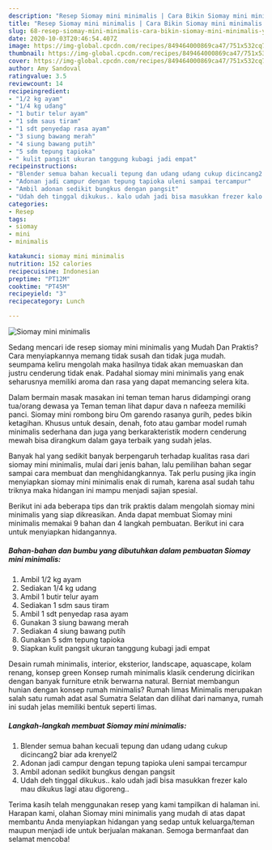 ```yaml
---
description: "Resep Siomay mini minimalis | Cara Bikin Siomay mini minimalis Yang Paling Enak"
title: "Resep Siomay mini minimalis | Cara Bikin Siomay mini minimalis Yang Paling Enak"
slug: 68-resep-siomay-mini-minimalis-cara-bikin-siomay-mini-minimalis-yang-paling-enak
date: 2020-10-03T20:46:54.407Z
image: https://img-global.cpcdn.com/recipes/849464000869ca47/751x532cq70/siomay-mini-minimalis-foto-resep-utama.jpg
thumbnail: https://img-global.cpcdn.com/recipes/849464000869ca47/751x532cq70/siomay-mini-minimalis-foto-resep-utama.jpg
cover: https://img-global.cpcdn.com/recipes/849464000869ca47/751x532cq70/siomay-mini-minimalis-foto-resep-utama.jpg
author: Amy Sandoval
ratingvalue: 3.5
reviewcount: 14
recipeingredient:
- "1/2 kg ayam"
- "1/4 kg udang"
- "1 butir telur ayam"
- "1 sdm saus tiram"
- "1 sdt penyedap rasa ayam"
- "3 siung bawang merah"
- "4 siung bawang putih"
- "5 sdm tepung tapioka"
- " kulit pangsit ukuran tanggung kubagi jadi empat"
recipeinstructions:
- "Blender semua bahan kecuali tepung dan udang udang cukup dicincang2 biar ada krenyel2"
- "Adonan jadi campur dengan tepung tapioka uleni sampai tercampur"
- "Ambil adonan sedikit bungkus dengan pangsit"
- "Udah deh tinggal dikukus.. kalo udah jadi bisa masukkan frezer kalo mau dikukus lagi atau digoreng.."
categories:
- Resep
tags:
- siomay
- mini
- minimalis

katakunci: siomay mini minimalis 
nutrition: 152 calories
recipecuisine: Indonesian
preptime: "PT12M"
cooktime: "PT45M"
recipeyield: "3"
recipecategory: Lunch

---
```



![Siomay mini minimalis](https://img-global.cpcdn.com/recipes/849464000869ca47/751x532cq70/siomay-mini-minimalis-foto-resep-utama.jpg)

Sedang mencari ide resep siomay mini minimalis yang Mudah Dan Praktis? Cara menyiapkannya memang tidak susah dan tidak juga mudah. seumpama keliru mengolah maka hasilnya tidak akan memuaskan dan justru cenderung tidak enak. Padahal siomay mini minimalis yang enak seharusnya memiliki aroma dan rasa yang dapat memancing selera kita.

Dalam bermain masak masakan ini teman teman harus didampingi orang tua/orang dewasa ya Teman teman lihat dapur dava n nafeeza memiliki panci. Siomay mini rombong biru Om garendo rasanya gurih, pedes bikin ketagihan. Khusus untuk desain, denah, foto atau gambar model rumah minimalis sederhana dan juga yang berkarakteristik modern cenderung mewah bisa dirangkum dalam gaya terbaik yang sudah jelas.

Banyak hal yang sedikit banyak berpengaruh terhadap kualitas rasa dari siomay mini minimalis, mulai dari jenis bahan, lalu pemilihan bahan segar sampai cara membuat dan menghidangkannya. Tak perlu pusing jika ingin menyiapkan siomay mini minimalis enak di rumah, karena asal sudah tahu triknya maka hidangan ini mampu menjadi sajian spesial.


Berikut ini ada beberapa tips dan trik praktis dalam mengolah siomay mini minimalis yang siap dikreasikan. Anda dapat membuat Siomay mini minimalis memakai 9 bahan dan 4 langkah pembuatan. Berikut ini cara untuk menyiapkan hidangannya.

<!--inarticleads1-->

##### Bahan-bahan dan bumbu yang dibutuhkan dalam pembuatan Siomay mini minimalis:

1. Ambil 1/2 kg ayam
1. Sediakan 1/4 kg udang
1. Ambil 1 butir telur ayam
1. Sediakan 1 sdm saus tiram
1. Ambil 1 sdt penyedap rasa ayam
1. Gunakan 3 siung bawang merah
1. Sediakan 4 siung bawang putih
1. Gunakan 5 sdm tepung tapioka
1. Siapkan  kulit pangsit ukuran tanggung kubagi jadi empat


Desain rumah minimalis, interior, eksterior, landscape, aquascape, kolam renang, konsep green Konsep rumah minimalis klasik cenderung dicirikan dengan banyak furniture etnik berwarna natural. Berniat membangun hunian dengan konsep rumah minimalis? Rumah limas Minimalis merupakan salah satu rumah adat asal Sumatra Selatan dan dilihat dari namanya, rumah ini sudah jelas memiliki bentuk seperti limas. 

<!--inarticleads2-->

##### Langkah-langkah membuat Siomay mini minimalis:

1. Blender semua bahan kecuali tepung dan udang udang cukup dicincang2 biar ada krenyel2
1. Adonan jadi campur dengan tepung tapioka uleni sampai tercampur
1. Ambil adonan sedikit bungkus dengan pangsit
1. Udah deh tinggal dikukus.. kalo udah jadi bisa masukkan frezer kalo mau dikukus lagi atau digoreng..




Terima kasih telah menggunakan resep yang kami tampilkan di halaman ini. Harapan kami, olahan Siomay mini minimalis yang mudah di atas dapat membantu Anda menyiapkan hidangan yang sedap untuk keluarga/teman maupun menjadi ide untuk berjualan makanan. Semoga bermanfaat dan selamat mencoba!
